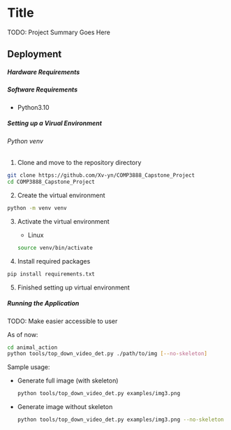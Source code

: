 # Title

TODO: Project Summary Goes Here

## Deployment

##### Hardware Requirements

##### Software Requirements

- Python3.10

##### Setting up a Virual Environment

###### Python venv

1. Clone and move to the repository directory

```bash
git clone https://github.com/Xv-yn/COMP3888_Capstone_Project
cd COMP3888_Capstone_Project
```

2. Create the virtual environment

```bash
python -m venv venv
```

3. Activate the virtual environment
   - Linux

   ```bash
   source venv/bin/activate
   ```

4. Install required packages

```bash
pip install requirements.txt
```

5. Finished setting up virtual environment

##### Running the Application

TODO: Make easier accessible to user

As of now:

```bash
cd animal_action
python tools/top_down_video_det.py ./path/to/img [--no-skeleton]
```

Sample usage:

- Generate full image (with skeleton)

  ```bash
  python tools/top_down_video_det.py examples/img3.png
  ```

- Generate image without skeleton
  ```bash
  python tools/top_down_video_det.py examples/img3.png --no-skeleton
  ```
